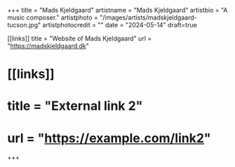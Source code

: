 +++
title = "Mads Kjeldgaard"
artistname = "Mads Kjeldgaard"
artistbio = "A music composer."
artistphoto = "/images/artists/madskjeldgaard-tucson.jpg"
artistphotocredit = ""
date = "2024-05-14"
draft=true

[[links]]
title = "Website of Mads Kjeldgaard"
url = "https://madskjeldgaard.dk"

# [[links]]
# title = "External link 2"
# url = "https://example.com/link2"

+++
  
